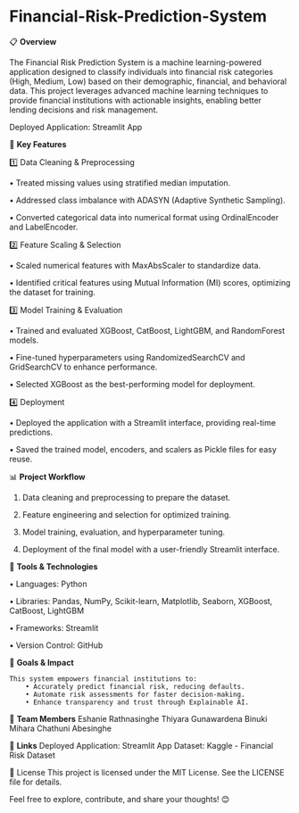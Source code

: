 # Financial-Risk-Prediction-System

📋 **Overview**

The Financial Risk Prediction System is a machine learning-powered application designed to classify individuals into financial risk categories (High, Medium, Low) based on their demographic, financial, and behavioral data. This project leverages advanced machine learning techniques to provide financial institutions with actionable insights, enabling better lending decisions and risk management.

Deployed Application: Streamlit App

🚀 **Key Features**

1️⃣ Data Cleaning & Preprocessing

• Treated missing values using stratified median imputation.

• Addressed class imbalance with ADASYN (Adaptive Synthetic Sampling).

• Converted categorical data into numerical format using OrdinalEncoder and LabelEncoder.
    
2️⃣ Feature Scaling & Selection
    
•  Scaled numerical features with MaxAbsScaler to standardize data.

• Identified critical features using Mutual Information (MI) scores, optimizing the dataset for training.
    
3️⃣ Model Training & Evaluation
    
• Trained and evaluated XGBoost, CatBoost, LightGBM, and RandomForest models.

• Fine-tuned hyperparameters using RandomizedSearchCV and GridSearchCV to enhance performance.

• Selected XGBoost as the best-performing model for deployment.
    
4️⃣ Deployment

• Deployed the application with a Streamlit interface, providing real-time predictions.

• Saved the trained model, encoders, and scalers as Pickle files for easy reuse.

📊 **Project Workflow**

1. Data cleaning and preprocessing to prepare the dataset.
    
2. Feature engineering and selection for optimized training.
    
3. Model training, evaluation, and hyperparameter tuning.
    
4. Deployment of the final model with a user-friendly Streamlit interface.


🔧 **Tools & Technologies**

• Languages: Python
    
• Libraries: Pandas, NumPy, Scikit-learn, Matplotlib, Seaborn, XGBoost, CatBoost, LightGBM
    
• Frameworks: Streamlit
    
• Version Control: GitHub


🎯 **Goals & Impact**

    This system empowers financial institutions to:
        • Accurately predict financial risk, reducing defaults.
        • Automate risk assessments for faster decision-making.
        • Enhance transparency and trust through Explainable AI.

👥 **Team Members**
    Eshanie Rathnasinghe
    Thiyara Gunawardena
    Binuki Mihara
    Chathuni Abesinghe

📌 **Links**
    Deployed Application: Streamlit App
    Dataset: Kaggle - Financial Risk Dataset

🔗 License
This project is licensed under the MIT License. See the LICENSE file for details.

Feel free to explore, contribute, and share your thoughts! 😊
